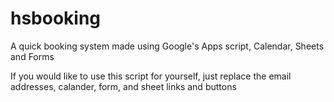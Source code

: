# hsbooking
A quick booking system made using Google's Apps script, Calendar, Sheets and Forms

If you would like to use this script for yourself, just replace the email addresses, calander, form, and sheet links and buttons
